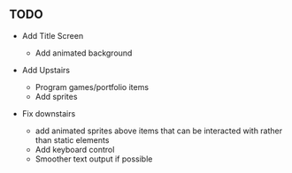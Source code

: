 ## TODO
- Add Title Screen
  - Add animated background

- Add Upstairs
  - Program games/portfolio items
  - Add sprites

- Fix downstairs
  - add animated sprites above items that can be interacted with rather than static elements
  - Add keyboard control
  - Smoother text output if possible